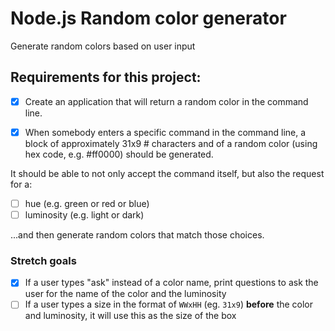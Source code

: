 # Node.js Random color generator

Generate random colors based on user input

## Requirements for this project:

- [x] Create an application that will return a random color in the command line.

- [x] When somebody enters a specific command in the command line, a block of approximately 31x9 # characters and of a random color (using hex code, e.g. #ff0000) should be generated.

It should be able to not only accept the command itself, but also the request for a:

- [ ] hue (e.g. green or red or blue)
- [ ] luminosity (e.g. light or dark)

...and then generate random colors that match those choices.

### Stretch goals

- [x] If a user types "ask" instead of a color name, print questions to ask the user for the name of the color and the luminosity
- [ ] If a user types a size in the format of `WWxHH` (eg. `31x9`) **before** the color and luminosity, it will use this as the size of the box

